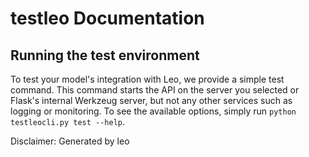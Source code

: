 # testleo Documentation

## Running the test environment
To test your model's integration with Leo, we provide a simple test command. This command starts the API on the server
you selected or Flask's internal Werkzeug server, but not any other services such as
logging or monitoring. To see the available options, simply run ```python testleocli.py test --help```.

Disclaimer: Generated by leo
